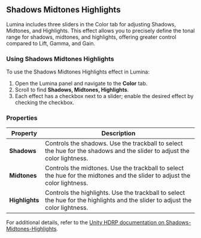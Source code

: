 ﻿## Shadows Midtones Highlights

Lumina includes three sliders in the Color tab for adjusting Shadows, Midtones, and Highlights. This effect allows you to precisely define the tonal range for shadows, midtones, and highlights, offering greater control compared to Lift, Gamma, and Gain.

### Using Shadows Midtones Highlights

To use the Shadows Midtones Highlights effect in Lumina:

1. Open the Lumina panel and navigate to the **Color** tab.
2. Scroll to find **Shadows, Midtones, Highlights**.
3. Each effect has a checkbox next to a slider; enable the desired effect by checking the checkbox.

### Properties

| Property       | Description                                                                                         |
|----------------|-----------------------------------------------------------------------------------------------------|
| **Shadows**    | Controls the shadows. Use the trackball to select the hue for the shadows and the slider to adjust the color lightness. |
| **Midtones**   | Controls the midtones. Use the trackball to select the hue for the midtones and the slider to adjust the color lightness. |
| **Highlights** | Controls the highlights. Use the trackball to select the hue for the highlights and the slider to adjust the color lightness. |

For additional details, refer to the [Unity HDRP documentation on Shadows-Midtones-Highlights](https://docs.unity3d.com/Packages/com.unity.render-pipelines.high-definition@13.1/manual/Post-Processing-Shadows-Midtones-Highlights.html).
